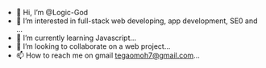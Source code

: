 - 👋 Hi, I’m @Logic-God
- 👀 I’m interested in full-stack web developing, app development, SE0 and  ...
- 🌱 I’m currently learning Javascript...
- 💞️ I’m looking to collaborate on a web project...
- 📫 How to reach me on gmail tegaomoh7@gmail.com...

<!---
Logic-God/Logic-God is a ✨ special ✨ repository because its `README.md` (this file) appears on your GitHub profile.
You can click the Preview link to take a look at your changes.
--->
